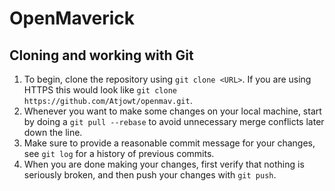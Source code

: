 # OpenMaverick

## Cloning and working with Git
1. To begin, clone the repository using `git clone <URL>`. If you are using HTTPS this would look like `git clone https://github.com/Atjowt/openmav.git`.
2. Whenever you want to make some changes on your local machine, start by doing a `git pull --rebase` to avoid unnecessary merge conflicts later down the line.
3. Make sure to provide a reasonable commit message for your changes, see `git log` for a history of previous commits.
4. When you are done making your changes, first verify that nothing is seriously broken, and then push your changes with `git push`.
